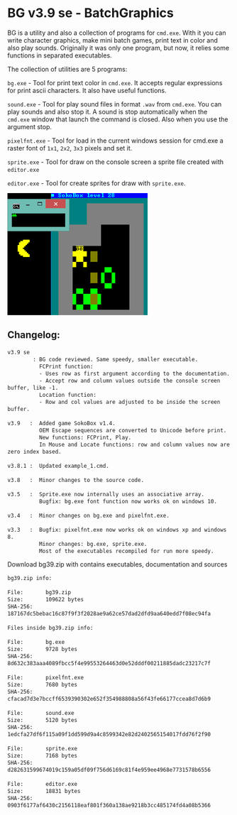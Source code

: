# BG v3.9 se - BatchGraphics

BG is a utility and also a collection of programs for `cmd.exe`. With it you can write character graphics, make mini batch games, print text in color and also play sounds. Originally it was only one program, but now, it relies some functions in separated executables.

The collection of utilities are 5 programs:

`bg.exe` - Tool for print text color in `cmd.exe`. It accepts regular expressions for print ascii characters. It also have useful functions.

`sound.exe` - Tool for play sound files in format `.wav` from `cmd.exe`. You can play sounds and also stop it. A sound is stop automatically when the `cmd.exe` window that launch the command is closed. Also when you use the argument stop.

`pixelfnt.exe` - Tool for load in the current windows session for cmd.exe a raster font of `1x1`, `2x2`, `3x3` pixels and set it.

`sprite.exe` - Tool for draw on the console screen a sprite file created with `editor.exe`

`editor.exe` - Tool for create sprites for draw with `sprite.exe`.

![](../_res/bg/bg.png)

## Changelog:

```
v3.9 se
        : BG code reviewed. Same speedy, smaller executable.
          FCPrint function:
          - Uses row as first argument according to the documentation.
          - Accept row and column values outside the console screen buffer, like -1.
          Location function:
          - Row and col values are adjusted to be inside the screen buffer.

v3.9   :  Added game SokoBox v1.4.
          OEM Escape sequences are converted to Unicode before print.
          New functions: FCPrint, Play.
          In Mouse and Locate functions: row and column values now are zero index based.

v3.8.1 :  Updated example_1.cmd.

v3.8   :  Minor changes to the source code.

v3.5   :  Sprite.exe now internally uses an associative array.
          Bugfix: bg.exe font function now works ok on windows 10.

v3.4   :  Minor changes on bg.exe and pixelfnt.exe.

v3.3   :  Bugfix: pixelfnt.exe now works ok on windows xp and windows 8.
          Minor changes: bg.exe, sprite.exe.
          Most of the executables recompiled for run more speedy.
```

Download bg39.zip with contains executables, documentation and sources

```
bg39.zip info:

File:		bg39.zip
Size:		109622 bytes
SHA-256:	187167dc5bebac16c87f9f3f2028ae9a62ce57dad2dfd9aa640edd7f08ec94fa

Files inside bg39.zip info:

File:		bg.exe
Size:		9728 bytes
SHA-256:	8d632c383aaa4089fbcc5f4e99553264463d0e52dddf00211885dadc23217c7f

File:		pixelfnt.exe
Size:		7680 bytes
SHA-256:	cfacad7d3e7bccff6539390302e652f354988808a56f43fe66177ccea8d7d6b9

File:		sound.exe
Size:		5120 bytes
SHA-256:	1edcfa27df6f115a09f1dd599d9a4c8599342e82d2402565154017fdd76f2f90

File:		sprite.exe
Size:		7168 bytes
SHA-256:	d282631599674019c159a05df09f756d6169c81f4e959ee4968e7731578b6556

File:		editor.exe
Size:		18831 bytes
SHA-256:	0903f6177af6430c2156118eaf801f360a138ae9218b3cc485174fd4a08b5366
```
